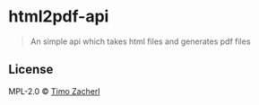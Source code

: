 # html2pdf-api

> An simple api which takes html files and generates pdf files

## License

MPL-2.0 © [Timo Zacherl](https://timozacherl.com)
